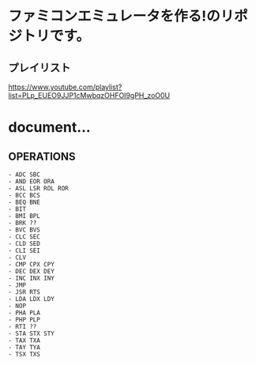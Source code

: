 # ファミコンエミュレータを作る!のリポジトリです。

## プレイリスト

https://www.youtube.com/playlist?list=PLp_EUEO9JJP1cMwbqzOHFOI9gPH_zoO0U

# document...

## OPERATIONS

```
- ADC SBC
- AND EOR ORA
- ASL LSR ROL ROR
- BCC BCS
- BEQ BNE
- BIT
- BMI BPL
- BRK ??
- BVC BVS
- CLC SEC
- CLD SED
- CLI SEI
- CLV
- CMP CPX CPY
- DEC DEX DEY
- INC INX INY
- JMP
- JSR RTS
- LDA LDX LDY
- NOP
- PHA PLA
- PHP PLP
- RTI ??
- STA STX STY
- TAX TXA
- TAY TYA
- TSX TXS
```
